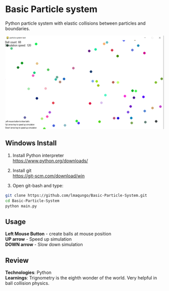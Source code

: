 # Basic Particle system

Python particle system with elastic collisions between particles and boundaries. 

<img src= "https://raw.githubusercontent.com/lmaqungo/Basic-Particle-System/refs/heads/main/media/demo.png" alt = "game preview" width="600">

## Windows Install        

1. Install Python interpreter  
https://www.python.org/downloads/
2. Install git  
https://git-scm.com/download/win

4. Open git-bash and type:    
```bash
git clone https://github.com/lmaqungo/Basic-Particle-System.git
cd Basic-Particle-System
python main.py
```

## Usage
**Left Mouse Button** - create balls at mouse position  
**UP arrow** - Speed up simulation   
**DOWN arrow** - Slow down simulation   

## Review

**Technologies**: Python   
**Learnings**: Trignometry is the eighth wonder of the world. Very helpful in ball collision physics. 